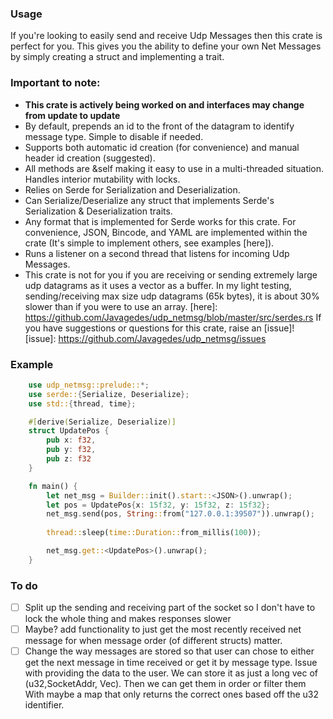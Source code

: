 ### Usage
If you're looking to easily send and receive Udp Messages then this crate is perfect for you. 
This gives you the ability to define your own Net Messages by simply creating a struct
and implementing a trait. 

### Important to note:
- **This crate is actively being worked on and interfaces may change from update to update**
- By default, prepends an id to the front of the datagram to identify message type. Simple to disable if needed.
- Supports both automatic id creation (for convenience) and manual header id creation (suggested).
- All methods are &self making it easy to use in a multi-threaded situation. Handles interior mutability with locks.
- Relies on Serde for Serialization and Deserialization.
- Can Serialize/Deserialize any struct that implements Serde's Serialization & Deserialization traits.
- Any format that is implemented for Serde works for this crate. For convenience, JSON, Bincode, and YAML are implemented within the crate (It's simple to implement others, see examples [here]).
- Runs a listener on a second thread that listens for incoming Udp Messages.
- This crate is not for you if you are receiving or sending extremely large udp datagrams
as it uses a vector as a buffer. In my light testing, sending/receiving max size udp datagrams
(65k bytes), it is about 30% slower than if you were to use an array.
[here]: https://github.com/Javagedes/udp_netmsg/blob/master/src/serdes.rs
If you have suggestions or questions for this crate, raise an [issue]!
[issue]: https://github.com/Javagedes/udp_netmsg/issues

### Example
```rust
    use udp_netmsg::prelude::*;
    use serde::{Serialize, Deserialize};
    use std::{thread, time};

    #[derive(Serialize, Deserialize)]
    struct UpdatePos {
        pub x: f32,
        pub y: f32,
        pub z: f32
    }

    fn main() {
        let net_msg = Builder::init().start::<JSON>().unwrap(); 
        let pos = UpdatePos{x: 15f32, y: 15f32, z: 15f32};
        net_msg.send(pos, String::from("127.0.0.1:39507")).unwrap();
    
        thread::sleep(time::Duration::from_millis(100));

        net_msg.get::<UpdatePos>().unwrap();
    }
```

### To do 
- [ ] Split up the sending and receiving part of the socket so I don't have to lock the whole thing and makes responses slower
- [ ] Maybe? add functionality to just get the most recently received net message for when message order (of different structs) matter. 
- [ ] Change the way messages are stored so that user can chose to either get the next message in time received or get it by message type. Issue with providing the data to the user. We can store it as just a long vec of (u32,SocketAddr, Vec<u8>). Then we can get them in order or filter them With maybe a map that only returns the correct ones based off the u32 identifier.